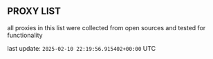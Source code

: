 ## PROXY LIST

all proxies in this list were collected from open sources and tested for functionality

last update: `2025-02-10 22:19:56.915402+00:00` UTC